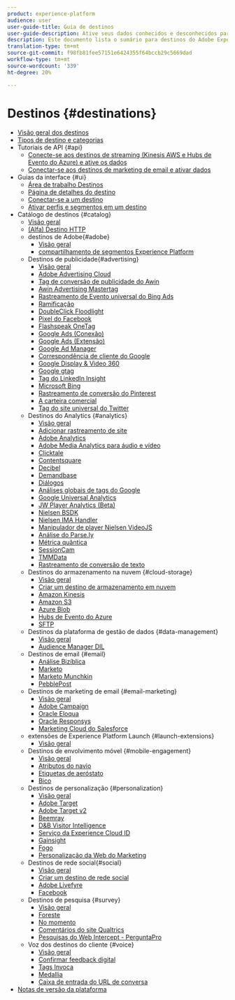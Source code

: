 ```yaml
---
product: experience-platform
audience: user
user-guide-title: Guia de destinos
user-guide-description: Ative seus dados conhecidos e desconhecidos para campanhas de marketing entre canais, campanhas por email, publicidade direcionada e muitos outros casos de uso.
description: Este documento lista o sumário para destinos do Adobe Experience Platform
translation-type: tm+mt
source-git-commit: f98fb81fee57151e6424355f64bccb29c5669dad
workflow-type: tm+mt
source-wordcount: '339'
ht-degree: 20%

---
```



# Destinos {#destinations}

* [Visão geral dos destinos](./home.md)
* [Tipos de destino e categorias](./destination-types.md)
* Tutoriais de API {#api}
   * [Conecte-se aos destinos de streaming (Kinesis AWS e Hubs de Evento do Azure) e ative os dados](./api/streaming-destinations.md)
   * [Conectar-se aos destinos de marketing de email e ativar dados](./api/email-marketing.md)
* Guias da interface {#ui}
   * [Área de trabalho Destinos](./ui/destinations-workspace.md)
   * [Página de detalhes do destino](./ui/destination-details-page.md)
   * [Conectar-se a um destino](./ui/connect-destination.md)
   * [Ativar perfis e segmentos em um destino](./ui/activate-destinations.md)
* Catálogo de destinos {#catalog}
   * [Visão geral](./catalog/overview.md)
   * [ (Alfa) Destino HTTP](./catalog/http-destination.md)
   * destinos de Adobe{#adobe}
      * [Visão geral](./catalog/adobe/overview.md)
      * [compartilhamento de segmentos Experience Platform](https://experienceleague.adobe.com/docs/audience-manager/user-guide/implementation-integration-guides/integration-experience-platform/aam-aep-audience-sharing.html)
   * Destinos de publicidade{#advertising}
      * [Visão geral](./catalog/advertising/overview.md)
      * [Adobe Advertising Cloud](./catalog/advertising/adobe-advertising-cloud.md)
      * [Tag de conversão de publicidade do Awin](./catalog/advertising/awin-conversiontag.md)
      * [Awin Advertising Mastertag](./catalog/advertising/awin-mastertag.md)
      * [Rastreamento de Evento universal do Bing Ads](./catalog/advertising/bing-ads.md)
      * [Ramificação](./catalog/advertising/branch.md)
      * [DoubleClick Floodlight](./catalog/advertising/doubleclick-floodlight.md)
      * [Pixel do Facebook](./catalog/advertising/facebook-pixel.md)
      * [Flashspeak OneTag](./catalog/advertising/flashtalking.md)
      * [Google Ads (Conexão)](./catalog/advertising/google-ads-destination.md)
      * [Google Ads (Extensão)](./catalog/advertising/google-ads-extension.md)
      * [Google Ad Manager](./catalog/advertising/google-ad-manager.md)
      * [Correspondência de cliente do Google](./catalog/advertising/google-customer-match.md)
      * [Google Display &amp; Video 360](./catalog/advertising/google-dv360.md)
      * [Google gtag](./catalog/advertising/gtag-advertising.md)
      * [Tag do LinkedIn Insight](./catalog/advertising/linkedin.md)
      * [Microsoft Bing](./catalog/advertising/bing.md)
      * [Rastreamento de conversão do Pinterest](./catalog/advertising/pinterest.md)
      * [A carteira comercial](./catalog/advertising/tradedesk.md)
      * [Tag do site universal do Twitter](./catalog/advertising/twitter-uwt.md)
   * Destinos do Analytics {#analytics}
      * [Visão geral](./catalog/analytics/overview.md)
      * [Adicionar rastreamento de site](./catalog/analytics/adform.md)
      * [Adobe Analytics](./catalog/analytics/adobe-analytics.md)
      * [Adobe Media Analytics para áudio e vídeo](./catalog/analytics/adobe-video-analytics.md)
      * [Clicktale](./catalog/analytics/clicktale.md)
      * [Contentsquare](./catalog/analytics/contentsquare.md)
      * [Decibel](./catalog/analytics/decibel.md)
      * [Demandbase](./catalog/analytics/demandbase.md)
      * [Diálogos](./catalog/analytics/dialogtech.md)
      * [Análises globais de tags do Google](./catalog/analytics/gtag-analytics.md)
      * [Google Universal Analytics](./catalog/analytics/google-universal-analytics.md)
      * [JW Player Analytics (Beta)](./catalog/analytics/jw-player-analytics.md)
      * [Nielsen BSDK](./catalog/analytics/nielsen-bsdk.md)
      * [Nielsen IMA Handler](./catalog/analytics/nielsen-ima.md)
      * [Manipulador de player Nielsen VideoJS](./catalog/analytics/nielsen-videojs.md)
      * [Análise do Parse.ly](./catalog/analytics/parsely.md)
      * [Métrica quântica](./catalog/analytics/quantum-metric.md)
      * [SessionCam](./catalog/analytics/sessioncam.md)
      * [TMMData](./catalog/analytics/tmmdata.md)
      * [Rastreamento de conversão de texto](./catalog/analytics/yext.md)
   * Destinos do armazenamento na nuvem {#cloud-storage}
      * [Visão geral](./catalog/cloud-storage/overview.md)
      * [Criar um destino de armazenamento em nuvem](./catalog/cloud-storage/workflow.md)
      * [Amazon Kinesis](./catalog/cloud-storage/amazon-kinesis.md)
      * [Amazon S3](./catalog/cloud-storage/amazon-s3.md)
      * [Azure Blob](./catalog/cloud-storage/azure-blob.md)
      * [Hubs de Evento do Azure](./catalog/cloud-storage/azure-event-hubs.md)
      * [SFTP](./catalog/cloud-storage/sftp.md)
   * Destinos da plataforma de gestão de dados {#data-management}
      * [Visão geral](./catalog/data-management/overview.md)
      * [Audience Manager DIL](./catalog/data-management/aam-dil-extension.md)
   * Destinos de email {#email}
      * [Análise Bizíblica](./catalog/email/bizible.md)
      * [Marketo](./catalog/email/marketo.md)
      * [Marketo Munchkin](./catalog/email/marketo-munchkin.md)
      * [PebblePost](./catalog/email/pebblepost.md)
   * Destinos de marketing de email {#email-marketing}
      * [Visão geral](./catalog/email-marketing/overview.md)
      * [Adobe Campaign](./catalog/email-marketing/adobe-campaign.md)
      * [Oracle Eloqua](./catalog/email-marketing/oracle-eloqua.md)
      * [Oracle Responsys](./catalog/email-marketing/oracle-responsys.md)
      * [Marketing Cloud do Salesforce](./catalog/email-marketing/salesforce-marketing-cloud.md)
   * extensões de Experience Platform Launch {#launch-extensions}
      * [Visão geral](./catalog/launch-extensions/overview.md)
   * Destinos de envolvimento móvel {#mobile-engagement}
      * [Visão geral](./catalog/mobile-engagement/overview.md)
      * [Atributos do navio](./catalog/mobile-engagement/airship-attributes.md)
      * [Etiquetas de aeróstato](./catalog/mobile-engagement/airship-tags.md)
      * [Bico](./catalog/mobile-engagement/braze.md)
   * Destinos de personalização {#personalization}
      * [Visão geral](./catalog/personalization/overview.md)
      * [Adobe Target](./catalog/personalization/adobe-target.md)
      * [Adobe Target v2](./catalog/personalization/adobe-target-v2.md)
      * [Beemray](./catalog/personalization/beemray.md)
      * [D&amp;B Visitor Intelligence](./catalog/personalization/dnb.md)
      * [Serviço da Experience Cloud ID](./catalog/personalization/adobe-ecid.md)
      * [Gainsight](./catalog/personalization/gainsight.md)
      * [Fogo](./catalog/personalization/kickfire.md)
      * [Personalização da Web do Marketing](./catalog/personalization/marketo-web-personalization.md)
   * Destinos de rede social{#social}
      * [Visão geral](./catalog/social/overview.md)
      * [Criar um destino de rede social](./catalog/social/workflow.md)
      * [Adobe Livefyre](./catalog/social/adobe-livefyre.md)
      * [Facebook](./catalog/social/facebook.md)
   * Destinos de pesquisa {#survey}
      * [Visão geral](./catalog/survey/overview.md)
      * [Foreste](./catalog/survey/foresee.md)
      * [No momento](./catalog/survey/inmoment.md)
      * [Comentários do site Qualtrics](./catalog/survey/qualtrics.md)
      * [Pesquisas do Web Intercept - PerguntaPro](./catalog/survey/web-intercept-surveys.md)
   * Voz dos destinos do cliente {#voice}
      * [Visão geral](./catalog/voice/overview.md)
      * [Confirmar feedback digital](./catalog/voice/confirmit-digital-feedback.md)
      * [Tags Invoca](./catalog/voice/invoca.md)
      * [Medallia](./catalog/voice/medallia.md)
      * [Caixa de entrada do URL de conversa](./catalog/voice/talkurl.md)
* [Notas de versão da plataforma](https://www.adobe.com/go/platform-release-notes-en)